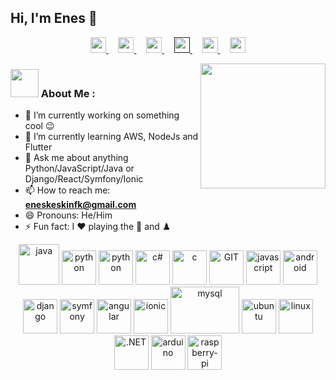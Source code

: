 ## Hi, I'm Enes 👋

<p align="center">
  <a href="https://www.linkedin.com/in/enesfk/">
    <img src="https://www.vectorlogo.zone/logos/linkedin/linkedin-tile.svg" width="25px">
  </a> &nbsp;&nbsp;&nbsp;
  <a href="https://github.com/enessfk">
    <img src="https://www.vectorlogo.zone/logos/github/github-tile.svg" width="25px">
  </a>&nbsp;&nbsp;&nbsp;
  <a href="https://www.instagram.com/enes.fk/">
    <img src="https://www.vectorlogo.zone/logos/instagram/instagram-icon.svg" width="25px">
  </a>&nbsp;&nbsp;&nbsp;
  <a href="">
    <img src="https://www.vectorlogo.zone/logos/twitter/twitter-icon.svg" width="25px">
  </a>&nbsp;&nbsp;&nbsp;
  <a href="https://open.spotify.com/user/eneskeskinfk">
    <img src="https://www.vectorlogo.zone/logos/spotify/spotify-icon.svg" width="25px">
  </a>&nbsp;&nbsp;&nbsp;
  <a href="mailto:eneskeskinfk@gmail.com">
    <img src="https://www.vectorlogo.zone/logos/gmail/gmail-icon.svg" width="25px">
  </a>
</p>

<img src="https://user-images.githubusercontent.com/52351749/127750424-29cad6c0-3f84-4009-b243-e611c6153a03.gif" align="right" width="200">

### <img src="https://user-images.githubusercontent.com/52351749/127751174-7b5a530a-1b9f-4d0c-acd3-1aeac7dab558.gif" width="45px"> About Me : 

- 🔭 I’m currently working on something cool 😉
- 🌱 I’m currently learning AWS, NodeJs and Flutter
- 💬 Ask me about anything Python/JavaScript/Java or Django/React/Symfony/Ionic
- 📫 How to reach me: **eneskeskinfk@gmail.com**
- 😄 Pronouns: He/Him
- ⚡ Fun fact: I ❤️ playing the 🎸 and ♟️



<p align="center">
      <img src="https://www.vectorlogo.zone/logos/java/java-icon.svg" alt="java" width="65" height="65"/> 
      <img src="https://www.vectorlogo.zone/logos/python/python-icon.svg" alt="python" width="55" height="55"/>
      <img src="https://www.vectorlogo.zone/logos/reactjs/reactjs-icon.svg" alt="python" width="55" height="55"/>
      <img src="https://user-images.githubusercontent.com/52351749/127752109-ffe5c01c-d84c-4bf8-8a2d-0ab6776862a0.png" alt="c#" width="55" height="55"/>
      <img src="https://user-images.githubusercontent.com/52351749/127752433-8c8cc395-62d0-4713-b1ee-7c6c622ab95b.png" alt="c" width="55" height="55"/> 
      <img src="https://www.vectorlogo.zone/logos/git-scm/git-scm-icon.svg" alt="GIT" width="55" height="55"/> 
      <img src="https://user-images.githubusercontent.com/52351749/127752469-1265145c-d445-41de-b1ca-25114ebd9df6.png" alt="javascript" width="55" height="55"/>
      <img src="https://www.vectorlogo.zone/logos/android/android-icon.svg" alt="android" width="55" height="55"/>
      <img src="https://www.vectorlogo.zone/logos/djangoproject/djangoproject-icon.svg" alt="django" width="55" height="55"/>
      <img src="https://www.vectorlogo.zone/logos/symfony/symfony-icon.svg" alt="symfony" width="55" height="55"/>
      <img src="https://www.vectorlogo.zone/logos/angular/angular-icon.svg" alt="angular" width="55" height="55"/>
      <img src="https://www.vectorlogo.zone/logos/ionicframework/ionicframework-icon.svg" alt="ionic" width="55" height="55"/>
      <img src="https://www.vectorlogo.zone/logos/mysql/mysql-ar21.svg" alt="mysql" width="110" height="75"/> 
      <img src="https://www.vectorlogo.zone/logos/ubuntu/ubuntu-icon.svg" alt="ubuntu" width="55" height="55"/>
      <img src="https://www.vectorlogo.zone/logos/linux/linux-icon.svg" alt="linux" width="55" height="55"/> 
      <img src="https://www.vectorlogo.zone/logos/dotnet/dotnet-icon.svg" alt=".NET" width="55" height="55"/> 
      <img src="https://www.vectorlogo.zone/logos/arduino/arduino-icon.svg" alt="arduino" width="55" height="55"/> 
      <img src="https://www.vectorlogo.zone/logos/raspberrypi/raspberrypi-icon.svg" alt="raspberry-pi" width="55" height="55"/> 
</p>
